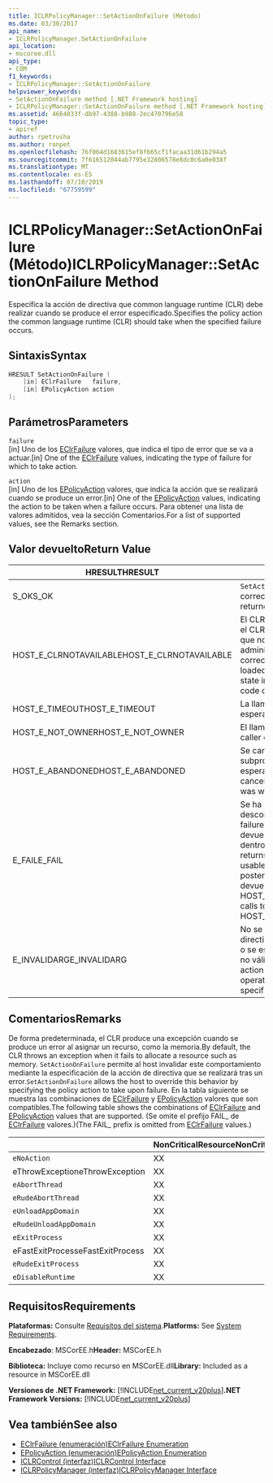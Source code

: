 ```yaml
---
title: ICLRPolicyManager::SetActionOnFailure (Método)
ms.date: 03/30/2017
api_name:
- ICLRPolicyManager.SetActionOnFailure
api_location:
- mscoree.dll
api_type:
- COM
f1_keywords:
- ICLRPolicyManager::SetActionOnFailure
helpviewer_keywords:
- SetActionOnFailure method [.NET Framework hosting]
- ICLRPolicyManager::SetActionOnFailure method [.NET Framework hosting]
ms.assetid: 4664033f-db97-4388-b988-2ec470796e58
topic_type:
- apiref
author: rpetrusha
ms.author: ronpet
ms.openlocfilehash: 76f064d1683615ef8f665cf1facaa31d61b294a5
ms.sourcegitcommit: 7f616512044ab7795e32806578e8dc0c6a0e038f
ms.translationtype: MT
ms.contentlocale: es-ES
ms.lasthandoff: 07/10/2019
ms.locfileid: "67759599"
---
```

# <a name="iclrpolicymanagersetactiononfailure-method"></a><span data-ttu-id="a3e0c-102">ICLRPolicyManager::SetActionOnFailure (Método)</span><span class="sxs-lookup"><span data-stu-id="a3e0c-102">ICLRPolicyManager::SetActionOnFailure Method</span></span>
<span data-ttu-id="a3e0c-103">Especifica la acción de directiva que common language runtime (CLR) debe realizar cuando se produce el error especificado.</span><span class="sxs-lookup"><span data-stu-id="a3e0c-103">Specifies the policy action the common language runtime (CLR) should take when the specified failure occurs.</span></span>  
  
## <a name="syntax"></a><span data-ttu-id="a3e0c-104">Sintaxis</span><span class="sxs-lookup"><span data-stu-id="a3e0c-104">Syntax</span></span>  
  
```cpp  
HRESULT SetActionOnFailure (  
    [in] EClrFailure   failure,  
    [in] EPolicyAction action  
);  
```  
  
## <a name="parameters"></a><span data-ttu-id="a3e0c-105">Parámetros</span><span class="sxs-lookup"><span data-stu-id="a3e0c-105">Parameters</span></span>  
 `failure`  
 <span data-ttu-id="a3e0c-106">[in] Uno de los [EClrFailure](../../../../docs/framework/unmanaged-api/hosting/eclrfailure-enumeration.md) valores, que indica el tipo de error que se va a actuar.</span><span class="sxs-lookup"><span data-stu-id="a3e0c-106">[in] One of the [EClrFailure](../../../../docs/framework/unmanaged-api/hosting/eclrfailure-enumeration.md) values, indicating the type of failure for which to take action.</span></span>  
  
 `action`  
 <span data-ttu-id="a3e0c-107">[in] Uno de los [EPolicyAction](../../../../docs/framework/unmanaged-api/hosting/epolicyaction-enumeration.md) valores, que indica la acción que se realizará cuando se produce un error.</span><span class="sxs-lookup"><span data-stu-id="a3e0c-107">[in] One of the [EPolicyAction](../../../../docs/framework/unmanaged-api/hosting/epolicyaction-enumeration.md) values, indicating the action to be taken when a failure occurs.</span></span> <span data-ttu-id="a3e0c-108">Para obtener una lista de valores admitidos, vea la sección Comentarios.</span><span class="sxs-lookup"><span data-stu-id="a3e0c-108">For a list of supported values, see the Remarks section.</span></span>  
  
## <a name="return-value"></a><span data-ttu-id="a3e0c-109">Valor devuelto</span><span class="sxs-lookup"><span data-stu-id="a3e0c-109">Return Value</span></span>  
  
|<span data-ttu-id="a3e0c-110">HRESULT</span><span class="sxs-lookup"><span data-stu-id="a3e0c-110">HRESULT</span></span>|<span data-ttu-id="a3e0c-111">DESCRIPCIÓN</span><span class="sxs-lookup"><span data-stu-id="a3e0c-111">Description</span></span>|  
|-------------|-----------------|  
|<span data-ttu-id="a3e0c-112">S_OK</span><span class="sxs-lookup"><span data-stu-id="a3e0c-112">S_OK</span></span>|<span data-ttu-id="a3e0c-113">`SetActionOnFailure` se devolvió correctamente.</span><span class="sxs-lookup"><span data-stu-id="a3e0c-113">`SetActionOnFailure` returned successfully.</span></span>|  
|<span data-ttu-id="a3e0c-114">HOST_E_CLRNOTAVAILABLE</span><span class="sxs-lookup"><span data-stu-id="a3e0c-114">HOST_E_CLRNOTAVAILABLE</span></span>|<span data-ttu-id="a3e0c-115">El CLR no se ha cargado en un proceso o el CLR se encuentra en un estado en el que no se puede ejecutar código administrado o procesar la llamada correctamente.</span><span class="sxs-lookup"><span data-stu-id="a3e0c-115">The CLR has not been loaded into a process, or the CLR is in a state in which it cannot run managed code or process the call successfully.</span></span>|  
|<span data-ttu-id="a3e0c-116">HOST_E_TIMEOUT</span><span class="sxs-lookup"><span data-stu-id="a3e0c-116">HOST_E_TIMEOUT</span></span>|<span data-ttu-id="a3e0c-117">La llamada ha agotado el tiempo de espera.</span><span class="sxs-lookup"><span data-stu-id="a3e0c-117">The call timed out.</span></span>|  
|<span data-ttu-id="a3e0c-118">HOST_E_NOT_OWNER</span><span class="sxs-lookup"><span data-stu-id="a3e0c-118">HOST_E_NOT_OWNER</span></span>|<span data-ttu-id="a3e0c-119">El llamador no posee el bloqueo.</span><span class="sxs-lookup"><span data-stu-id="a3e0c-119">The caller does not own the lock.</span></span>|  
|<span data-ttu-id="a3e0c-120">HOST_E_ABANDONED</span><span class="sxs-lookup"><span data-stu-id="a3e0c-120">HOST_E_ABANDONED</span></span>|<span data-ttu-id="a3e0c-121">Se canceló un evento mientras un subproceso bloqueado o fibra estaba esperando en ella.</span><span class="sxs-lookup"><span data-stu-id="a3e0c-121">An event was canceled while a blocked thread or fiber was waiting on it.</span></span>|  
|<span data-ttu-id="a3e0c-122">E_FAIL</span><span class="sxs-lookup"><span data-stu-id="a3e0c-122">E_FAIL</span></span>|<span data-ttu-id="a3e0c-123">Se ha producido un error irrecuperable desconocido.</span><span class="sxs-lookup"><span data-stu-id="a3e0c-123">An unknown catastrophic failure occurred.</span></span> <span data-ttu-id="a3e0c-124">Después de un método devuelve E_FAIL, CLR ya no es utilizable dentro del proceso.</span><span class="sxs-lookup"><span data-stu-id="a3e0c-124">After a method returns E_FAIL, the CLR is no longer usable within the process.</span></span> <span data-ttu-id="a3e0c-125">Las llamadas posteriores a métodos de hospedaje devuelven HOST_E_CLRNOTAVAILABLE.</span><span class="sxs-lookup"><span data-stu-id="a3e0c-125">Subsequent calls to hosting methods return HOST_E_CLRNOTAVAILABLE.</span></span>|  
|<span data-ttu-id="a3e0c-126">E_INVALIDARG</span><span class="sxs-lookup"><span data-stu-id="a3e0c-126">E_INVALIDARG</span></span>|<span data-ttu-id="a3e0c-127">No se puede establecer una acción de directiva para la operación especificada, o se especifica una acción de la directiva no válida para la operación.</span><span class="sxs-lookup"><span data-stu-id="a3e0c-127">A policy action cannot be set for the specified operation, or an invalid policy action was specified for the operation.</span></span>|  
  
## <a name="remarks"></a><span data-ttu-id="a3e0c-128">Comentarios</span><span class="sxs-lookup"><span data-stu-id="a3e0c-128">Remarks</span></span>  
 <span data-ttu-id="a3e0c-129">De forma predeterminada, el CLR produce una excepción cuando se produce un error al asignar un recurso, como la memoria.</span><span class="sxs-lookup"><span data-stu-id="a3e0c-129">By default, the CLR throws an exception when it fails to allocate a resource such as memory.</span></span> <span data-ttu-id="a3e0c-130">`SetActionOnFailure` permite al host invalidar este comportamiento mediante la especificación de la acción de directiva que se realizará tras un error.</span><span class="sxs-lookup"><span data-stu-id="a3e0c-130">`SetActionOnFailure` allows the host to override this behavior by specifying the policy action to take upon failure.</span></span> <span data-ttu-id="a3e0c-131">En la tabla siguiente se muestra las combinaciones de [EClrFailure](../../../../docs/framework/unmanaged-api/hosting/eclrfailure-enumeration.md) y [EPolicyAction](../../../../docs/framework/unmanaged-api/hosting/epolicyaction-enumeration.md) valores que son compatibles.</span><span class="sxs-lookup"><span data-stu-id="a3e0c-131">The following table shows the combinations of [EClrFailure](../../../../docs/framework/unmanaged-api/hosting/eclrfailure-enumeration.md) and [EPolicyAction](../../../../docs/framework/unmanaged-api/hosting/epolicyaction-enumeration.md) values that are supported.</span></span> <span data-ttu-id="a3e0c-132">(Se omite el prefijo FAIL_ de [EClrFailure](../../../../docs/framework/unmanaged-api/hosting/eclrfailure-enumeration.md) valores.)</span><span class="sxs-lookup"><span data-stu-id="a3e0c-132">(The FAIL_ prefix is omitted from [EClrFailure](../../../../docs/framework/unmanaged-api/hosting/eclrfailure-enumeration.md) values.)</span></span>  
  
||<span data-ttu-id="a3e0c-133">NonCriticalResource</span><span class="sxs-lookup"><span data-stu-id="a3e0c-133">NonCriticalResource</span></span>|<span data-ttu-id="a3e0c-134">CriticalResource</span><span class="sxs-lookup"><span data-stu-id="a3e0c-134">CriticalResource</span></span>|<span data-ttu-id="a3e0c-135">FatalRuntime</span><span class="sxs-lookup"><span data-stu-id="a3e0c-135">FatalRuntime</span></span>|<span data-ttu-id="a3e0c-136">OrphanedLock</span><span class="sxs-lookup"><span data-stu-id="a3e0c-136">OrphanedLock</span></span>|<span data-ttu-id="a3e0c-137">StackOverflow</span><span class="sxs-lookup"><span data-stu-id="a3e0c-137">StackOverflow</span></span>|<span data-ttu-id="a3e0c-138">AccessViolation</span><span class="sxs-lookup"><span data-stu-id="a3e0c-138">AccessViolation</span></span>|<span data-ttu-id="a3e0c-139">CodeContract</span><span class="sxs-lookup"><span data-stu-id="a3e0c-139">CodeContract</span></span>|  
|-|-------------------------|----------------------|------------------|------------------|-------------------|---------------------|------------------|  
|`eNoAction`|<span data-ttu-id="a3e0c-140">X</span><span class="sxs-lookup"><span data-stu-id="a3e0c-140">X</span></span>|<span data-ttu-id="a3e0c-141">X</span><span class="sxs-lookup"><span data-stu-id="a3e0c-141">X</span></span>||||<span data-ttu-id="a3e0c-142">N/D</span><span class="sxs-lookup"><span data-stu-id="a3e0c-142">N/A</span></span>||  
|<span data-ttu-id="a3e0c-143">eThrowException</span><span class="sxs-lookup"><span data-stu-id="a3e0c-143">eThrowException</span></span>|<span data-ttu-id="a3e0c-144">X</span><span class="sxs-lookup"><span data-stu-id="a3e0c-144">X</span></span>|<span data-ttu-id="a3e0c-145">X</span><span class="sxs-lookup"><span data-stu-id="a3e0c-145">X</span></span>||||<span data-ttu-id="a3e0c-146">N/D</span><span class="sxs-lookup"><span data-stu-id="a3e0c-146">N/A</span></span>||  
|`eAbortThread`|<span data-ttu-id="a3e0c-147">X</span><span class="sxs-lookup"><span data-stu-id="a3e0c-147">X</span></span>|<span data-ttu-id="a3e0c-148">X</span><span class="sxs-lookup"><span data-stu-id="a3e0c-148">X</span></span>||||<span data-ttu-id="a3e0c-149">N/D</span><span class="sxs-lookup"><span data-stu-id="a3e0c-149">N/A</span></span>|<span data-ttu-id="a3e0c-150">X</span><span class="sxs-lookup"><span data-stu-id="a3e0c-150">X</span></span>|  
|`eRudeAbortThread`|<span data-ttu-id="a3e0c-151">X</span><span class="sxs-lookup"><span data-stu-id="a3e0c-151">X</span></span>|<span data-ttu-id="a3e0c-152">X</span><span class="sxs-lookup"><span data-stu-id="a3e0c-152">X</span></span>||||<span data-ttu-id="a3e0c-153">N/D</span><span class="sxs-lookup"><span data-stu-id="a3e0c-153">N/A</span></span>|<span data-ttu-id="a3e0c-154">X</span><span class="sxs-lookup"><span data-stu-id="a3e0c-154">X</span></span>|  
|`eUnloadAppDomain`|<span data-ttu-id="a3e0c-155">X</span><span class="sxs-lookup"><span data-stu-id="a3e0c-155">X</span></span>|<span data-ttu-id="a3e0c-156">X</span><span class="sxs-lookup"><span data-stu-id="a3e0c-156">X</span></span>||<span data-ttu-id="a3e0c-157">X</span><span class="sxs-lookup"><span data-stu-id="a3e0c-157">X</span></span>||<span data-ttu-id="a3e0c-158">N/D</span><span class="sxs-lookup"><span data-stu-id="a3e0c-158">N/A</span></span>|<span data-ttu-id="a3e0c-159">X</span><span class="sxs-lookup"><span data-stu-id="a3e0c-159">X</span></span>|  
|`eRudeUnloadAppDomain`|<span data-ttu-id="a3e0c-160">X</span><span class="sxs-lookup"><span data-stu-id="a3e0c-160">X</span></span>|<span data-ttu-id="a3e0c-161">X</span><span class="sxs-lookup"><span data-stu-id="a3e0c-161">X</span></span>||<span data-ttu-id="a3e0c-162">X</span><span class="sxs-lookup"><span data-stu-id="a3e0c-162">X</span></span>|<span data-ttu-id="a3e0c-163">X</span><span class="sxs-lookup"><span data-stu-id="a3e0c-163">X</span></span>|<span data-ttu-id="a3e0c-164">N/D</span><span class="sxs-lookup"><span data-stu-id="a3e0c-164">N/A</span></span>|<span data-ttu-id="a3e0c-165">X</span><span class="sxs-lookup"><span data-stu-id="a3e0c-165">X</span></span>|  
|`eExitProcess`|<span data-ttu-id="a3e0c-166">X</span><span class="sxs-lookup"><span data-stu-id="a3e0c-166">X</span></span>|<span data-ttu-id="a3e0c-167">X</span><span class="sxs-lookup"><span data-stu-id="a3e0c-167">X</span></span>||<span data-ttu-id="a3e0c-168">X</span><span class="sxs-lookup"><span data-stu-id="a3e0c-168">X</span></span>|<span data-ttu-id="a3e0c-169">X</span><span class="sxs-lookup"><span data-stu-id="a3e0c-169">X</span></span>|<span data-ttu-id="a3e0c-170">N/D</span><span class="sxs-lookup"><span data-stu-id="a3e0c-170">N/A</span></span>|<span data-ttu-id="a3e0c-171">X</span><span class="sxs-lookup"><span data-stu-id="a3e0c-171">X</span></span>|  
|<span data-ttu-id="a3e0c-172">eFastExitProcess</span><span class="sxs-lookup"><span data-stu-id="a3e0c-172">eFastExitProcess</span></span>|<span data-ttu-id="a3e0c-173">X</span><span class="sxs-lookup"><span data-stu-id="a3e0c-173">X</span></span>|<span data-ttu-id="a3e0c-174">X</span><span class="sxs-lookup"><span data-stu-id="a3e0c-174">X</span></span>||<span data-ttu-id="a3e0c-175">X</span><span class="sxs-lookup"><span data-stu-id="a3e0c-175">X</span></span>|<span data-ttu-id="a3e0c-176">X</span><span class="sxs-lookup"><span data-stu-id="a3e0c-176">X</span></span>|<span data-ttu-id="a3e0c-177">N/D</span><span class="sxs-lookup"><span data-stu-id="a3e0c-177">N/A</span></span>||  
|`eRudeExitProcess`|<span data-ttu-id="a3e0c-178">X</span><span class="sxs-lookup"><span data-stu-id="a3e0c-178">X</span></span>|<span data-ttu-id="a3e0c-179">X</span><span class="sxs-lookup"><span data-stu-id="a3e0c-179">X</span></span>|<span data-ttu-id="a3e0c-180">X</span><span class="sxs-lookup"><span data-stu-id="a3e0c-180">X</span></span>|<span data-ttu-id="a3e0c-181">X</span><span class="sxs-lookup"><span data-stu-id="a3e0c-181">X</span></span>|<span data-ttu-id="a3e0c-182">X</span><span class="sxs-lookup"><span data-stu-id="a3e0c-182">X</span></span>|<span data-ttu-id="a3e0c-183">N/D</span><span class="sxs-lookup"><span data-stu-id="a3e0c-183">N/A</span></span>||  
|`eDisableRuntime`|<span data-ttu-id="a3e0c-184">X</span><span class="sxs-lookup"><span data-stu-id="a3e0c-184">X</span></span>|<span data-ttu-id="a3e0c-185">X</span><span class="sxs-lookup"><span data-stu-id="a3e0c-185">X</span></span>|<span data-ttu-id="a3e0c-186">X</span><span class="sxs-lookup"><span data-stu-id="a3e0c-186">X</span></span>|<span data-ttu-id="a3e0c-187">X</span><span class="sxs-lookup"><span data-stu-id="a3e0c-187">X</span></span>|<span data-ttu-id="a3e0c-188">X</span><span class="sxs-lookup"><span data-stu-id="a3e0c-188">X</span></span>|<span data-ttu-id="a3e0c-189">N/D</span><span class="sxs-lookup"><span data-stu-id="a3e0c-189">N/A</span></span>||  
  
## <a name="requirements"></a><span data-ttu-id="a3e0c-190">Requisitos</span><span class="sxs-lookup"><span data-stu-id="a3e0c-190">Requirements</span></span>  
 <span data-ttu-id="a3e0c-191">**Plataformas:** Consulte [Requisitos del sistema](../../../../docs/framework/get-started/system-requirements.md).</span><span class="sxs-lookup"><span data-stu-id="a3e0c-191">**Platforms:** See [System Requirements](../../../../docs/framework/get-started/system-requirements.md).</span></span>  
  
 <span data-ttu-id="a3e0c-192">**Encabezado**: MSCorEE.h</span><span class="sxs-lookup"><span data-stu-id="a3e0c-192">**Header:** MSCorEE.h</span></span>  
  
 <span data-ttu-id="a3e0c-193">**Biblioteca:** Incluye como recurso en MSCorEE.dll</span><span class="sxs-lookup"><span data-stu-id="a3e0c-193">**Library:** Included as a resource in MSCorEE.dll</span></span>  
  
 <span data-ttu-id="a3e0c-194">**Versiones de .NET Framework:** [!INCLUDE[net_current_v20plus](../../../../includes/net-current-v20plus-md.md)]</span><span class="sxs-lookup"><span data-stu-id="a3e0c-194">**.NET Framework Versions:** [!INCLUDE[net_current_v20plus](../../../../includes/net-current-v20plus-md.md)]</span></span>  
  
## <a name="see-also"></a><span data-ttu-id="a3e0c-195">Vea también</span><span class="sxs-lookup"><span data-stu-id="a3e0c-195">See also</span></span>

- [<span data-ttu-id="a3e0c-196">EClrFailure (enumeración)</span><span class="sxs-lookup"><span data-stu-id="a3e0c-196">EClrFailure Enumeration</span></span>](../../../../docs/framework/unmanaged-api/hosting/eclrfailure-enumeration.md)
- [<span data-ttu-id="a3e0c-197">EPolicyAction (enumeración)</span><span class="sxs-lookup"><span data-stu-id="a3e0c-197">EPolicyAction Enumeration</span></span>](../../../../docs/framework/unmanaged-api/hosting/epolicyaction-enumeration.md)
- [<span data-ttu-id="a3e0c-198">ICLRControl (interfaz)</span><span class="sxs-lookup"><span data-stu-id="a3e0c-198">ICLRControl Interface</span></span>](../../../../docs/framework/unmanaged-api/hosting/iclrcontrol-interface.md)
- [<span data-ttu-id="a3e0c-199">ICLRPolicyManager (interfaz)</span><span class="sxs-lookup"><span data-stu-id="a3e0c-199">ICLRPolicyManager Interface</span></span>](../../../../docs/framework/unmanaged-api/hosting/iclrpolicymanager-interface.md)
